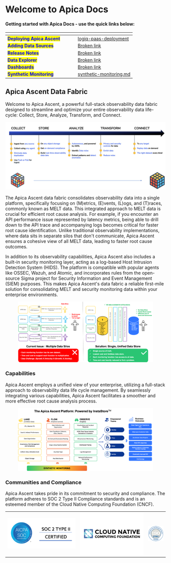 # Welcome to Apica Docs

#### Getting started with Apica Docs - use the quick links below:



<table data-view="cards"><thead><tr><th></th><th></th><th></th><th data-hidden data-card-cover data-type="files"></th><th data-hidden data-card-target data-type="content-ref"></th></tr></thead><tbody><tr><td><mark style="color:blue;"><strong>Deploying Apica Ascent</strong></mark></td><td></td><td></td><td></td><td><a href="deploying-apica-data-fabric/logiq-paas-deployment/">logiq-paas-deployment</a></td></tr><tr><td><mark style="color:blue;"><strong>Adding Data Sources</strong></mark></td><td></td><td></td><td></td><td><a href="broken-reference">Broken link</a></td></tr><tr><td><mark style="color:blue;"><strong>Release Notes</strong></mark></td><td></td><td></td><td></td><td><a href="broken-reference">Broken link</a></td></tr><tr><td><mark style="color:blue;"><strong>Data Explorer</strong></mark></td><td></td><td></td><td></td><td><a href="broken-reference">Broken link</a></td></tr><tr><td><mark style="color:blue;"><strong>Dashboards</strong></mark></td><td></td><td></td><td></td><td><a href="broken-reference">Broken link</a></td></tr><tr><td><mark style="color:blue;"><strong>Synthetic Monitoring</strong></mark></td><td></td><td></td><td></td><td><a href="release-notes/ascent-2.1.0/synthetic-monitoring.md">synthetic-monitoring.md</a></td></tr></tbody></table>

## Apica Ascent Data Fabric

Welcome to Apica Ascent, a powerful full-stack observability data fabric designed to streamline and optimize your entire observability data life-cycle: Collect, Store, Analyze, Transform, and Connect.

![Observability Data Lifecycle](.gitbook/assets/Stages.png)

The Apica Ascent data fabric consolidates observability data into a single platform, specifically focusing on (M)etrics, (E)vents, (L)ogs, and (T)races, commonly known as MELT data. This integrated approach to MELT data is crucial for efficient root cause analysis. For example, if you encounter an API performance issue represented by latency metrics, being able to drill down to the API trace and accompanying logs becomes critical for faster root cause identification. Unlike traditional observability implementations, where data sits in separate silos that don't communicate, Apica Ascent ensures a cohesive view of all MELT data, leading to faster root cause outcomes.

In addition to its observability capabilities, Apica Ascent also includes a built-in security monitoring layer, acting as a log-based Host Intrusion Detection System (HIDS). The platform is compatible with popular agents like OSSEC, Wazuh, and Atomic, and incorporates rules from the open-source Sigma project for Security Information and Event Management (SIEM) purposes. This makes Apica Ascent's data fabric a reliable first-mile solution for consolidating MELT and security monitoring data within your enterprise environments.

<figure><img src=".gitbook/assets/ApicaUnification.png" alt="Apica Unifies data Silo&#x27;s"><figcaption></figcaption></figure>

### Capabilities

Apica Ascent employs a unified view of your enterprise, utilizing a full-stack approach to observability data life cycle management. By seamlessly integrating various capabilities, Apica Ascent facilitates a smoother and more effective root cause analysis process.

<figure><img src=".gitbook/assets/ApicaCapabilities.png" alt=""><figcaption></figcaption></figure>

### Communities and Compliance

Apica Ascent takes pride in its commitment to security and compliance. The platform adheres to SOC 2 Type II Compliance standards and is an esteemed member of the Cloud Native Computing Foundation (CNCF).

|                               |                                        |                                                                        |
| ----------------------------- | -------------------------------------- | ---------------------------------------------------------------------- |
| ![](.gitbook/assets/SOC2.png) | ![](.gitbook/assets/cncf-featured.png) | <img src=".gitbook/assets/image (18).png" alt="" data-size="original"> |
